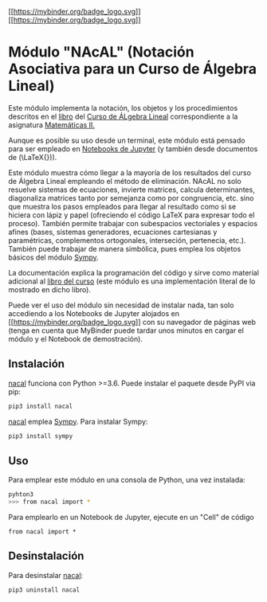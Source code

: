 [\[\[<https://mybinder.org/badge_logo.svg>](https://mybinder.org/v2/gh/mbujosab/nacallib/master?filepath=doc%2FNotebooks%2FNotebook.ipynb)\]\]
[\[\[<https://mybinder.org/badge_logo.svg>](https://mybinder.org/v2/gh/mbujosab/nacal-Jupyter-Notebooks/master)\]\]

# Módulo "NAcAL" (Notación Asociativa para un Curso de Álgebra Lineal)

Este módulo implementa la notación, los objetos y los procedimientos
descritos en el
[libro](https://mbujosab.github.io/CursoDeAlgebraLineal/libro.pdf) del
[Curso de ÁLgebra
Lineal](https://github.com/mbujosab/CursoDeAlgebraLineal)
correspondiente a la asignatura [Matemáticas
II.](https://www.ucm.es/fundamentos-analisis-economico2/algebra-2)

Aunque es posible su uso desde un terminal, este módulo está pensado
para ser empleado en [Notebooks de Jupyter](https://jupyter.org/) (y
también desde documentos de \(\LaTeX{}\)).

Este módulo muestra cómo llegar a la mayoría de los resultados del curso
de Álgebra Lineal empleando el método de eliminación. NAcAL no solo
resuelve sistemas de ecuaciones, invierte matrices, calcula
determinantes, diagonaliza matrices tanto por semejanza como por
congruencia, etc. sino que muestra los pasos empleados para llegar al
resultado como si se hiciera con lápiz y papel (ofreciendo el código
LaTeX para expresar todo el proceso). También permite trabajar con
subespacios vectoriales y espacios afines (bases, sistemas generadores,
ecuaciones cartesianas y paramétricas, complementos ortogonales,
interseción, pertenecia, etc.). También puede trabajar de manera
simbólica, pues emplea los objetos básicos del módulo
[Sympy](https://www.sympy.org/en/index.html).

La documentación explica la programación del código y sirve como
material adicional al [libro del
curso](https://github.com/mbujosab/CursoDeAlgebraLineal) (este módulo es
una implementación literal de lo mostrado en dicho libro).

Puede ver el uso del módulo sin necesidad de instalar nada, tan solo
accediendo a los Notebooks de Jupyter alojados en
[\[\[<https://mybinder.org/badge_logo.svg>](https://mybinder.org/v2/gh/mbujosab/nacallib/master?filepath=doc%2FNotebooks%2FNotebook.ipynb)\]\]
con su navegador de páginas web (tenga en cuenta que MyBinder puede
tardar unos minutos en cargar el módulo y el Notebook de demostración).

## Instalación

[nacal](https://pypi.org/project/nacal/) funciona con Python \>=3.6.
Puede instalar el paquete desde PyPI via pip:

``` bash
pip3 install nacal
```

[nacal](https://pypi.org/project/nacal/) emplea
[Sympy](https://www.sympy.org/en/index.html). Para instalar Sympy:

``` bash
pip3 install sympy
```

## Uso

Para emplear este módulo en una consola de Python, una vez instalada:

``` bash
pyhton3
>>> from nacal import *
```

Para emplearlo en un Notebook de Jupyter, ejecute en un "Cell" de código

``` example
from nacal import *
```

## Desinstalación

Para desinstalar [nacal](https://pypi.org/project/nacal/):

``` bash
pip3 uninstall nacal
```
